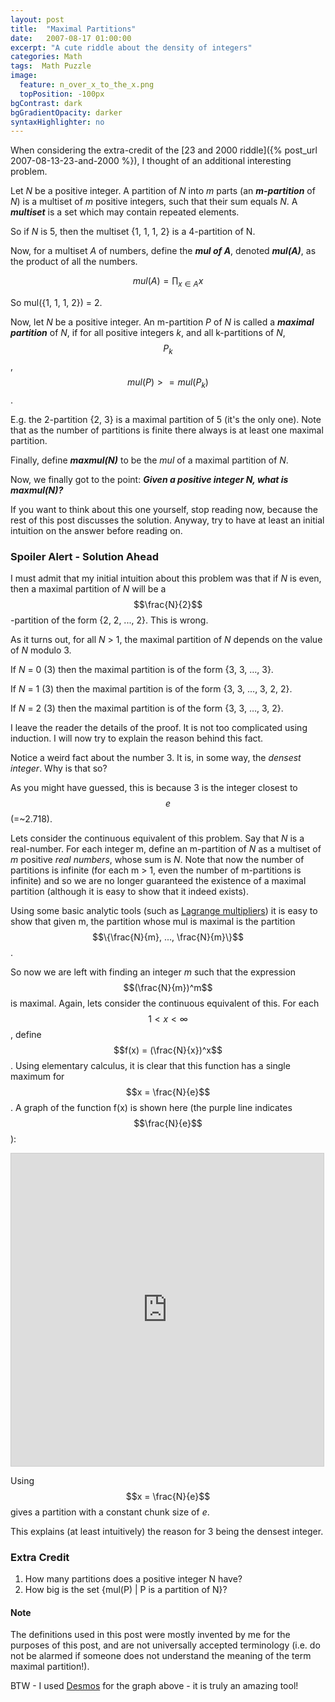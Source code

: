 ```yaml
---
layout: post
title:  "Maximal Partitions"
date:   2007-08-17 01:00:00
excerpt: "A cute riddle about the density of integers"
categories: Math
tags:  Math Puzzle
image:
  feature: n_over_x_to_the_x.png
  topPosition: -100px
bgContrast: dark
bgGradientOpacity: darker
syntaxHighlighter: no
---
```

When considering the extra-credit of the [23 and 2000 riddle]({% post_url 2007-08-13-23-and-2000 %}), I thought of an additional interesting problem.

Let *N* be a positive integer. A partition of *N* into *m* parts (an ***m-partition*** of *N*) is a multiset of *m* positive integers, such that their sum equals *N*. A ***multiset*** is a set which may contain repeated elements.

So if *N* is 5, then the multiset {1, 1, 1, 2} is a 4-partition of N.

Now, for a multiset *A* of numbers, define the ***mul of A***, denoted ***mul(A)***, as the product of all the numbers.

$$mul(A) = \prod_{x \in A} x$$

So mul({1, 1, 1, 2}) = 2.

Now, let *N* be a positive integer. An m-partition *P* of *N* is called a ***maximal partition*** of *N*,  if for all positive integers *k*, and all k-partitions of *N*, $$P_k$$, $$mul(P) >= mul(P_k)$$.

E.g. the 2-partition {2, 3} is a maximal partition of 5 (it's the only one). Note that as the number of partitions is finite there always is at least one maximal partition.

Finally, define ***maxmul(N)*** to be the *mul* of a maximal partition of *N*.

Now, we finally got to the point: ***Given a positive integer N, what is maxmul(N)?***

If you want to think about this one yourself, stop reading now, because the rest of this post discusses the solution. Anyway, try to have at least an initial intuition on the answer before reading on.

### Spoiler Alert - Solution Ahead

I must admit that my initial intuition about this problem was that if *N* is even, then a maximal partition of *N* will be a $$\frac{N}{2}$$-partition of the form {2, 2, ..., 2}. This is wrong.

As it turns out, for all *N* > 1, the maximal partition of *N* depends on the value of *N* modulo 3.

If *N* = 0 (3) then the maximal partition is of the form {3, 3, …, 3}.

If *N* = 1 (3) then the maximal partition is of the form {3, 3, …, 3, 2, 2}.

If *N* = 2 (3) then the maximal partition is of the form {3, 3, …, 3, 2}.

I leave the reader the details of the proof. It is not too complicated using induction. I will now try to explain the reason behind this fact.

Notice a weird fact about the number 3. It is, in some way, the *densest integer*. Why is that so?

As you might have guessed, this is because 3 is the integer closest to $$e$$ (=~2.718).

Lets consider the continuous equivalent of this problem. Say that *N* is a real-number. For each integer m, define an m-partition of *N* as a multiset of *m* positive *real numbers*, whose sum is *N*. Note that now the number of partitions is infinite (for each m > 1, even the number of m-partitions is infinite) and so we are no longer guaranteed the existence of a maximal partition (although it is easy to show that it indeed exists).

Using some basic analytic tools (such as [Lagrange multipliers](https://en.wikipedia.org/wiki/Lagrange_multiplier)) it is easy to show that given m, the partition whose mul is maximal is the partition $$\{\frac{N}{m}, ..., \frac{N}{m}\}$$.

So now we are left with finding an integer *m* such that the expression $$(\frac{N}{m})^m$$ is maximal. Again, lets consider the continuous equivalent of this. For each $$1 < x < \infty$$, define $$f(x) = (\frac{N}{x})^x$$. Using elementary calculus, it is clear that this function has a single maximum for $$x = \frac{N}{e}$$. A graph of the function f(x) is shown here (the purple line indicates $$\frac{N}{e}$$):

<iframe src="https://www.desmos.com/calculator/dvctcyvqwf?embed" width="500px" height="500px" style="border: 1px solid #ccc"></iframe>

Using $$x = \frac{N}{e}$$ gives a partition with a constant chunk size of *e*.

This explains (at least intuitively) the reason for 3 being the densest integer.

### Extra Credit

1. How many partitions does a positive integer N have?
2. How big is the set {mul(P) \| P is a partition of N}?

#### Note

The definitions used in this post were mostly invented by me for the purposes of this post, and are not universally accepted terminology (i.e. do not be alarmed if someone does not understand the meaning of the term maximal partition!).

BTW - I used [Desmos](https://www.desmos.com/calculator) for the graph above - it is truly an amazing tool!
